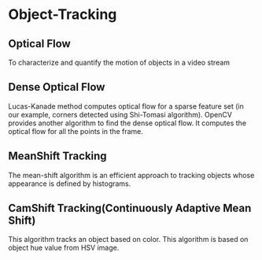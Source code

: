 # Object-Tracking

## Optical Flow
To characterize and quantify the motion of objects in a video stream

## Dense Optical Flow
Lucas-Kanade method computes optical flow for a sparse feature set (in our example, corners detected using Shi-Tomasi algorithm). OpenCV provides another algorithm to find the dense optical flow. It computes the optical flow for all the points in the frame.

## MeanShift Tracking
The mean-shift algorithm is an efficient approach to tracking objects whose appearance is defined by histograms.

## CamShift Tracking(Continuously Adaptive Mean Shift)
This algorithm tracks an object based on color. This algorithm is based on object hue value
from HSV image. 
